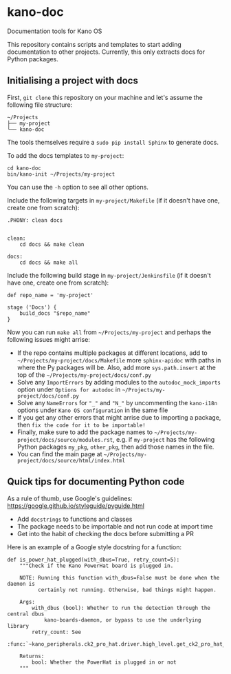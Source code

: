 # kano-doc
Documentation tools for Kano OS

This repository contains scripts and templates to start adding documentation to other projects.
Currently, this only extracts docs for Python packages.


## Initialising a project with docs

First, `git clone` this repository on your machine and let's assume the following file structure:

```
~/Projects
├── my-project
└── kano-doc
```

The tools themselves require a `sudo pip install Sphinx` to generate docs.

To add the docs templates to `my-project`:

```
cd kano-doc
bin/kano-init ~/Projects/my-project
```

You can use the `-h` option to see all other options.

Include the following targets in `my-project/Makefile` (if it doesn't have one, create one from scratch):

```
.PHONY: clean docs


clean:
    cd docs && make clean

docs:
    cd docs && make all
```

Include the following build stage in `my-project/Jenkinsfile` (if it doesn't have one, create one from scratch):

```
def repo_name = 'my-project'

stage ('Docs') {
    build_docs "$repo_name"
}
```

Now you can run `make all` from `~/Projects/my-project` and perhaps the following issues might arrise:

 - If the repo contains multiple packages at different locations, add to `~/Projects/my-project/docs/Makefile` more `sphinx-apidoc` with paths in where the Py packages will be. Also, add more `sys.path.insert` at the top of the `~/Projects/my-project/docs/conf.py`
 - Solve any `ImportErrors` by adding modules to the `autodoc_mock_imports` option under `Options for autodoc` in `~/Projects/my-project/docs/conf.py`
 - Solve any `NameErrors` for `"_"` and `"N_"` by uncommenting the `kano-i18n` options under `Kano OS configuration` in the same file
 - If you get any other errors that might arrise due to importing a package, then `fix the code for it to be importable!`
 - Finally, make sure to add the package names to `~/Projects/my-project/docs/source/modules.rst`, e.g. if `my-project` has the following Python packages `my_pkg`, `other_pkg`, then add those names in the file.
 - You can find the main page at `~/Projects/my-project/docs/source/html/index.html`


## Quick tips for documenting Python code

As a rule of thumb, use Google's guidelines: https://google.github.io/styleguide/pyguide.html

 - Add `docstrings` to functions and classes
 - The package needs to be importable and not run code at import time
 - Get into the habit of checking the docs before submitting a PR

Here is an example of a Google style docstring for a function:

```
def is_power_hat_plugged(with_dbus=True, retry_count=5):
    """Check if the Kano PowerHat board is plugged in.

    NOTE: Running this function with_dbus=False must be done when the daemon is
          certainly not running. Otherwise, bad things might happen.

    Args:
        with_dbus (bool): Whether to run the detection through the central dbus
            kano-boards-daemon, or bypass to use the underlying library
        retry_count: See
            :func:`~kano_peripherals.ck2_pro_hat.driver.high_level.get_ck2_pro_hat_interface`

    Returns:
        bool: Whether the PowerHat is plugged in or not
    """
```
